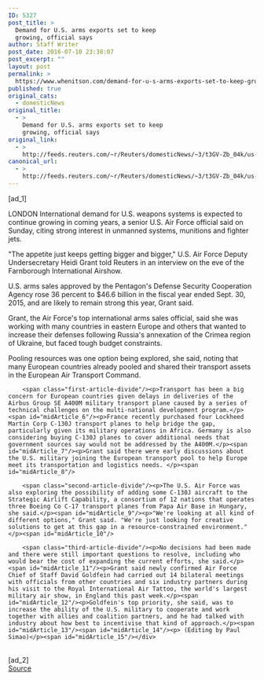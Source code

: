 ```yaml
---
ID: 5327
post_title: >
  Demand for U.S. arms exports set to keep
  growing, official says
author: Staff Writer
post_date: 2016-07-10 23:38:07
post_excerpt: ""
layout: post
permalink: >
  https://www.whenitson.com/demand-for-u-s-arms-exports-set-to-keep-growing-official-says/
published: true
original_cats:
  - domesticNews
original_title:
  - >
    Demand for U.S. arms exports set to keep
    growing, official says
original_link:
  - >
    http://feeds.reuters.com/~r/Reuters/domesticNews/~3/t3GV-Zb_04k/us-airshow-britain-usa-defence-idUSKCN0ZQ10T
canonical_url:
  - >
    http://feeds.reuters.com/~r/Reuters/domesticNews/~3/t3GV-Zb_04k/us-airshow-britain-usa-defence-idUSKCN0ZQ10T
---
```

 [ad_1]
<br><div id="articleText">
<span id="midArticle_start"/>

<span id="midArticle_0"/><span class="focusParagraph" readability="7"><p><span class="articleLocation">LONDON</span> International demand for U.S. weapons systems is expected to continue growing in coming years, a senior U.S. Air Force official said on Sunday, citing strong interest in unmanned systems, munitions and fighter jets.</p></span><span id="midArticle_1"/><p>"The appetite just keeps getting bigger and bigger," U.S. Air Force Deputy Undersecretary Heidi Grant told Reuters in an interview on the eve of the Farnborough International Airshow.</p><span id="midArticle_2"/><p>U.S. arms sales approved by the Pentagon's Defense Security Cooperation Agency rose 36 percent to $46.6 billion in the fiscal year ended Sept. 30, 2015, and are likely to remain strong this year, Grant said.</p><span id="midArticle_3"/><p>Grant, the Air Force's top international arms sales official, said she was working with many countries in eastern Europe and others that wanted to increase their defenses following Russia's annexation of the Crimea region of Ukraine, but faced tough budget constraints.</p><span id="midArticle_4"/><p>Pooling resources was one option being explored, she said, noting that many European countries already pooled and shared  their transport assets in the European Air Transport Command.</p><span id="midArticle_5"/>
        
        <span class="first-article-divide"/><p>Transport has been a big concern for European countries given delays in deliveries of the Airbus Group SE A400M military transport plane caused by a series of technical challenges on the multi-national development program.</p><span id="midArticle_6"/><p>France recently purchased four Lockheed Martin Corp C-130J transport planes to help bridge the gap, particularly given its military operations in Africa. Germany is also considering buying C-130J planes to cover additional needs that government sources say would not be addressed by the A400M.</p><span id="midArticle_7"/><p>Grant said there were early discussions about the U.S. military joining the European transport pool to help Europe meet its transportation and logistics needs. </p><span id="midArticle_8"/>
        
        <span class="second-article-divide"/><p>The U.S. Air Force was also exploring the possibility of adding some C-130J aircraft to the Strategic Airlift Capability, a consortium of 12 nations that operates three Boeing Co C-17 transport planes from Papa Air Base in Hungary, she said.</p><span id="midArticle_9"/><p>"We're looking at all kind of different options," Grant said. "We're just looking for creative solutions to get at this gap in a resource-constrained environment."</p><span id="midArticle_10"/>
        
        <span class="third-article-divide"/><p>No decisions had been made and there were still important questions to resolve, including who would bear the cost of expanding the current efforts, she said.</p><span id="midArticle_11"/><p>Grant said newly confirmed Air Force Chief of Staff David Goldfein had carried out 14 bilateral meetings with officials from other countries and six industry partners during his visit to the Royal International Air Tattoo, the world's largest military air show, in England this past week.</p><span id="midArticle_12"/><p>Goldfein's top priority, she said, was to increase the ability of the U.S. military to cooperate and work together with allies and coalition partners, and he had talked with industry about how best to incentivise that kind of approach.</p><span id="midArticle_13"/><span id="midArticle_14"/><p> (Editing by Paul Simao)</p><span id="midArticle_15"/></div>
<br>[ad_2]
<br><a href="http://feeds.reuters.com/~r/Reuters/domesticNews/~3/t3GV-Zb_04k/us-airshow-britain-usa-defence-idUSKCN0ZQ10T">Source </a>